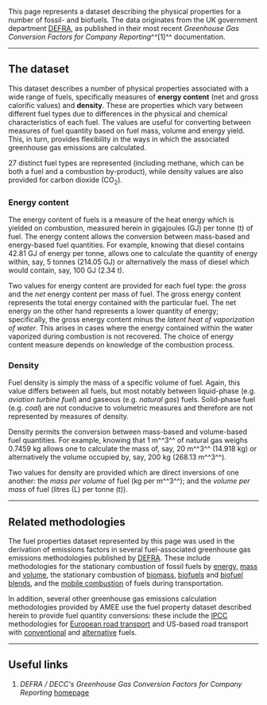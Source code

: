 This page represents a dataset describing the physical properties for a
number of fossil- and biofuels. The data originates from the UK
government department [DEFRA](DEFRA_DECC), as published in their most
recent *Greenhouse Gas Conversion Factors for Company
Reporting*^^\[1\]^^ documentation.

-----

## The dataset

This dataset describes a number of physical properties associated with a
wide range of fuels, specifically measures of **energy content** (net
and gross calorific values) and **density**. These are properties which
vary between different fuel types due to differences in the physical and
chemical characteristics of each fuel. The values are useful for
converting between measures of fuel quantity based on fuel mass, volume
and energy yield. This, in turn, provides flexibility in the ways in
which the associated greenhouse gas emissions are calculated.

27 distinct fuel types are represented (including methane, which can be
both a fuel and a combustion by-product), while density values are also
provided for carbon dioxide (CO<sub>2</sub>).

### Energy content

The energy content of fuels is a measure of the heat energy which is
yielded on combustion, measured herein in gigajoules (GJ) per tonne (t)
of fuel. The energy content allows the conversion between mass-based and
energy-based fuel quantities. For example, knowing that diesel contains
42.81 GJ of energy per tonne, allows one to calculate the quantity of
energy within, say, 5 tonnes (214.05 GJ) or alternatively the mass of
diesel which would contain, say, 100 GJ (2.34 t).

Two values for energy content are provided for each fuel type: the
*gross* and the *net* energy content per mass of fuel. The gross energy
content represents the total energy contained with the particular fuel.
The net energy on the other hand represents a lower quantity of energy;
specifically, the gross energy content minus the *latent heat of
vaporization of water*. This arises in cases where the energy contained
within the water vaporized during combustion is not recovered. The
choice of energy content measure depends on knowledge of the combustion
process.

### Density

Fuel density is simply the mass of a specific volume of fuel. Again,
this value differs between all fuels, but most notably between
liquid-phase (e.g. *aviation turbine fuel*) and gaseous (e.g. *natural
gas*) fuels. Solid-phase fuel (e.g. *coal*) are not conducive to
volumetric measures and therefore are not represented by measures of
density.

Density permits the conversion between mass-based and volume-based fuel
quantities. For example, knowing that 1 m^^3^^ of natural gas weighs
0.7459 kg allows one to calculate the mass of, say, 20 m^^3^^ (14.918
kg) or alternatively the volume occupied by, say, 200 kg (268.13
m^^3^^).

Two values for density are provided which are direct inversions of one
another: the *mass per volume* of fuel (kg per m^^3^^); and the *volume
per mass* of fuel (litres (L) per tonne (t)).

-----

## Related methodologies

The fuel properties dataset represented by this page was used in the
derivation of emissions factors in several fuel-associated greenhouse
gas emissions methodologies published by [DEFRA](DEFRA_DECC). These
include methodologies for the stationary combustion of fossil fuels by
[energy](Energy_based_fuel_combustion_by_DEFRA),
[mass](Mass_based_fuel_combustion_by_DEFRA) and
[volume](Volume_based_fuel_combustion_by_DEFRA), the stationary
combustion of [biomass](DEFRA_Biomass_fuel_methodology),
[biofuels](Biofuels_by_DEFRA) and [biofuel
blends](Blended_fuels_by_DEFRA), and the [mobile
combustion](DEFRA_transport_fuel_methodology) of fuels during
transportation.

In addition, several other greenhouse gas emissions calculation
methodologies provided by AMEE use the fuel property dataset described
herein to provide fuel quantity conversions: these include the
[IPCC](IPCC) methodologies for [European road
transport](European_road_transport_by_IPCC) and US-based road transport
with [conventional](US_road_transport_by_IPCC) and
[alternative](US_road_transport_with_alternative_fuels_by_IPCC) fuels.

-----

## Useful links

1.  *DEFRA / DECC's Greenhouse Gas Conversion Factors for Company
    Reporting*
    [homepage](http://www.defra.gov.uk/environment/economy/business-efficiency/reporting)

